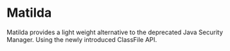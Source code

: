 # Matilda
Matilda provides a light weight alternative to the deprecated Java Security Manager. Using the newly introduced ClassFile API.


